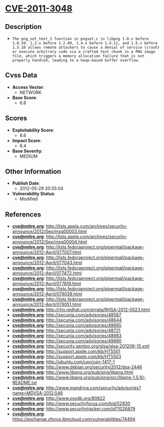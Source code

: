 
# [CVE-2011-3048](https://cve.mitre.org/cgi-bin/cvename.cgi?name=CVE-2011-3048)

## Description

- `The png_set_text_2 function in pngset.c in libpng 1.0.x before 1.0.59, 1.2.x before 1.2.49, 1.4.x before 1.4.11, and 1.5.x before 1.5.10 allows remote attackers to cause a denial of service (crash) or execute arbitrary code via a crafted text chunk in a PNG image file, which triggers a memory allocation failure that is not properly handled, leading to a heap-based buffer overflow.`

## Cvss Data

- **Access Vector**:
  - NETWORK
- **Base Score**:
  - 6.8

## Scores

- **Exploitability Score**:
  - 8.6
- **Impact Score**:
  - 6.4
- **Base Severity**:
  - MEDIUM

## Other Information

- **Publish Date**:
  - 2012-05-29 20:55:04
- **Vulnerability Status**:
  - Modified

## References

- **cve@mitre.org**: http://lists.apple.com/archives/security-announce/2012/Sep/msg00003.html
- **cve@mitre.org**: http://lists.apple.com/archives/security-announce/2012/Sep/msg00004.html
- **cve@mitre.org**: http://lists.fedoraproject.org/pipermail/package-announce/2012-April/077007.html
- **cve@mitre.org**: http://lists.fedoraproject.org/pipermail/package-announce/2012-April/077043.html
- **cve@mitre.org**: http://lists.fedoraproject.org/pipermail/package-announce/2012-April/077472.html
- **cve@mitre.org**: http://lists.fedoraproject.org/pipermail/package-announce/2012-April/077819.html
- **cve@mitre.org**: http://lists.fedoraproject.org/pipermail/package-announce/2012-April/079039.html
- **cve@mitre.org**: http://lists.fedoraproject.org/pipermail/package-announce/2012-April/079051.html
- **cve@mitre.org**: http://rhn.redhat.com/errata/RHSA-2012-0523.html
- **cve@mitre.org**: http://secunia.com/advisories/48587
- **cve@mitre.org**: http://secunia.com/advisories/48644
- **cve@mitre.org**: http://secunia.com/advisories/48665
- **cve@mitre.org**: http://secunia.com/advisories/48721
- **cve@mitre.org**: http://secunia.com/advisories/48983
- **cve@mitre.org**: http://secunia.com/advisories/49660
- **cve@mitre.org**: http://security.gentoo.org/glsa/glsa-201206-15.xml
- **cve@mitre.org**: http://support.apple.com/kb/HT5501
- **cve@mitre.org**: http://support.apple.com/kb/HT5503
- **cve@mitre.org**: http://ubuntu.com/usn/usn-1417-1
- **cve@mitre.org**: http://www.debian.org/security/2012/dsa-2446
- **cve@mitre.org**: http://www.libpng.org/pub/png/libpng.html
- **cve@mitre.org**: http://www.libpng.org/pub/png/src/libpng-1.5.10-README.txt
- **cve@mitre.org**: http://www.mandriva.com/security/advisories?name=MDVSA-2012:046
- **cve@mitre.org**: http://www.osvdb.org/80822
- **cve@mitre.org**: http://www.securityfocus.com/bid/52830
- **cve@mitre.org**: http://www.securitytracker.com/id?1026879
- **cve@mitre.org**: https://exchange.xforce.ibmcloud.com/vulnerabilities/74494
